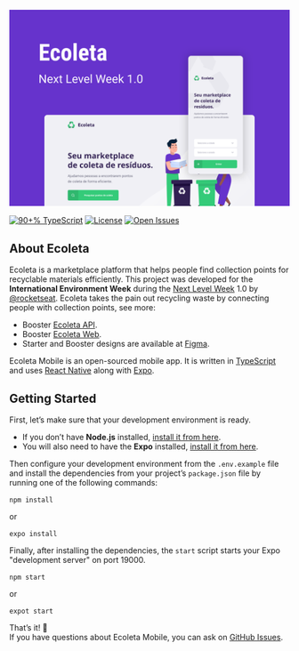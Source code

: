 <!-- Cover -->
[![Cover](./.github/assets/capa.svg)](https://nextlevelweek.com)

<!-- Badges -->
[![90+% TypeScript](https://img.shields.io/github/languages/top/guiribmedeiros/ecoleta-mobile?style=for-the-badge)](https://github.com/guiribmedeiros/ecoleta-mobile/search?l=typescript)
[![License](https://img.shields.io/github/license/guiribmedeiros/ecoleta-mobile?style=for-the-badge)](./LICENSE.md)
[![Open Issues](https://img.shields.io/github/issues/guiribmedeiros/ecoleta-mobile?style=for-the-badge)](https://github.com/guiribmedeiros/ecoleta-mobile/issues)

## About Ecoleta

Ecoleta is a marketplace platform that helps people find collection points for recyclable materials efficiently. This project was developed for the **International Environment Week** during the [Next Level Week](https://nextlevelweek.com) 1.0 by [@rocketseat](https://github.com/rocketseat). Ecoleta takes the pain out recycling waste by connecting people with collection points, see more:

- Booster [Ecoleta API](https://github.com/guiribmedeiros/ecoleta-api).
- Booster [Ecoleta Web](https://github.com/guiribmedeiros/ecoleta-web).
- Starter and Booster designs are available at [Figma](https://www.figma.com/file/RdlEdkUng704Q0OyIHjSGi/Ecoleta).

Ecoleta Mobile is an open-sourced mobile app. It is written in [TypeScript](http://www.typescriptlang.org) and
uses [React Native](https://reactnative.dev/) along with [Expo](https://expo.io/).

## Getting Started

First, let’s make sure that your development environment is ready.

- If you don’t have **Node.js** installed, [install it from here](https://nodejs.org/).
- You will also need to have the **Expo** installed, [install it from here](https://expo.io/).

Then configure your development environment from the `.env.example` file and install the dependencies from your project’s `package.json` file by running one of the following commands:

```
npm install
```

or

```
expo install
```

Finally, after installing the dependencies, the `start` script starts your Expo "development server" on port 19000.

```
npm start
```

or

```
expot start
```

That’s it! :rocket:  
If you have questions about Ecoleta Mobile, you can ask on [GitHub Issues](https://github.com/guiribmedeiros/ecoleta-mobile/issues).
